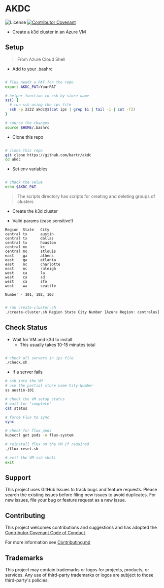# AKDC

![License](https://img.shields.io/badge/license-MIT-green.svg)
[![Contributor Covenant](https://img.shields.io/badge/Contributor%20Covenant-2.1-4baaaa.svg)](code_of_conduct.md)

- Create a k3d cluster in an Azure VM

## Setup

> From Azure Cloud Shell

- Add to your .bashrc

```bash

# Flux needs a PAT for the repo
export AKDC_PAT=YourPAT

# helper function to ssh by store name
ss() {
  # run ssh using the ips file
  ssh -p 2222 akdc@$(cat ips | grep $1 | tail -1 | cut -f2)
}

# source the changes
source $HOME/.bashrc

```

- Clone this repo

```bash

# clone this repo
git clone https://github.com/bartr/akdc
cd akdc

```

- Set env variables

```bash

# check the value
echo $AKDC_PAT

```

> The scripts directory has scripts for creating and deleting groups of clusters

- Create the k3d cluster

- Valid params (case sensitive!)

```text
Region	State	City
central	tx		austin
central	tx		dallas
central	tx		houston
central	mo		kc
central	mo		stlouis
east	ga		athens
east	ga		atlanta
east	nc		charlotte
east	nc		raleigh
west	ca		la
west	ca		sd
west	ca		sfo
west	wa		seattle

Number - 101, 102, 103

```

```bash

# run create-cluster.sh
./create-cluster.sh Region State City Number [Azure Region: centralus]

```

## Check Status

- Wait for VM and k3d to install
  - This usually takes 10-15 minutes total

```bash

# check all servers in ips file
./check.sh

```

- If a server fails

```bash
# ssh into the VM
# use the partial store name City-Number
ss austin-101

# check the VM setup status
# wait for "complete"
cat status

# force Flux to sync
sync

# check for flux pods
kubectl get pods -n flux-system

# reinstall flux on the VM if required
./flux-reset.sh

# exit the VM ssh shell
exit

```

## Support

This project uses GitHub Issues to track bugs and feature requests. Please search the existing issues before filing new issues to avoid duplicates.  For new issues, file your bug or feature request as a new issue.

## Contributing

This project welcomes contributions and suggestions and has adopted the [Contributor Covenant Code of Conduct](https://www.contributor-covenant.org/version/2/1/code_of_conduct.html).

For more information see [Contributing.md](./.github/CONTRIBUTING.md)

## Trademarks

This project may contain trademarks or logos for projects, products, or services. Any use of third-party trademarks or logos are subject to those third-party's policies.
